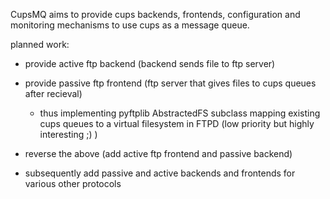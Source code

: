 CupsMQ aims to provide cups backends, frontends, configuration and monitoring mechanisms to use cups
as a message queue.

planned work:

- provide active ftp backend (backend sends file to ftp server)
- provide passive ftp frontend (ftp server that gives files to cups queues after recieval)
  - thus implementing pyftplib AbstractedFS subclass mapping existing cups queues to a virtual 
    filesystem in FTPD (low priority but highly interesting ;) )
- reverse the above (add active ftp frontend and passive backend)

- subsequently add passive and active backends and frontends for various other protocols

